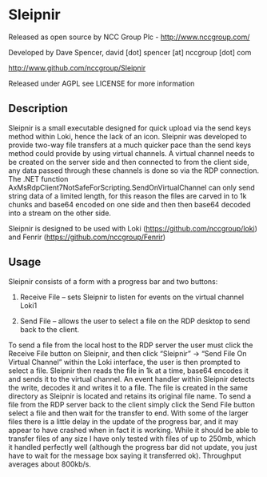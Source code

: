 # Sleipnir
Released as open source by NCC Group Plc - http://www.nccgroup.com/

Developed by Dave Spencer, david [dot] spencer [at] nccgroup [dot] com

http://www.github.com/nccgroup/Sleipnir


Released under AGPL see LICENSE for more information
## Description
Sleipnir is a small executable designed for quick upload via the send keys method within Loki, hence the lack of an icon. Sleipnir was developed to provide two-way file transfers at a much quicker pace than the send keys method could provide by using virtual channels.
A virtual channel needs to be created on the server side and then connected to from the client side, any data passed through these channels is done so via the RDP connection. The .NET function AxMsRdpClient7NotSafeForScripting.SendOnVirtualChannel can only send string data of a limited length, for this reason the files are carved in to 1k chunks and base64 encoded on one side and then then base64 decoded into a stream on the other side.

Sleipnir is designed to be used with Loki (https://github.com/nccgroup/loki) and Fenrir (https://github.com/nccgroup/Fenrir)

## Usage
Sleipnir consists of a form with a progress bar and two buttons:

1)	Receive File – sets Sleipnir to listen for events on the virtual channel Loki1

2)	Send File – allows the user to select a file on the RDP desktop to send back to the client.

To send a file from the local host to the RDP server the user must click the Receive File button on Sleipnir, and then click “Sleipnir” -> “Send File On Virtual Channel” within the Loki interface, the user is then prompted to select a file. 
Sleipnir then reads the file in 1k at a time, base64 encodes it and sends it to the virtual channel. An event handler within Sleipnir detects the write, decodes it and writes it to a file. The file is created in the same directory as Sleipnir is located and retains its original file name.
To send a file from the RDP server back to the client simply click the Send File button select a file and then wait for the transfer to end.
With some of the larger files there is a little delay in the update of the progress bar, and it may appear to have crashed when in fact it is working. While it should be able to transfer files of any size I have only tested with files of up to 250mb, which it handled perfectly well (although the progress bar did not update, you just have to wait for the message box saying it transferred ok). Throughput averages about 800kb/s.
